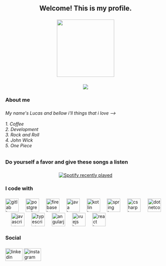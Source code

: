 <h2 align="center">Welcome! This is my profile.</h2>

###

<div align="center">
  <img height="180" src="https://media4.giphy.com/media/v1.Y2lkPTc5MGI3NjExMGtsdHdqNXlraHp6eHp5dHczd25zb2hlcTFmaWkzbGo1emFieXh4bCZlcD12MV9pbnRlcm5hbF9naWZfYnlfaWQmY3Q9Zw/L0QDPdbFi5MzLHhIpR/giphy.gif"  />
</div>

###

<div align="center">
  <img src="https://visitor-badge.laobi.icu/badge?page_id=lucasm3ndales.lucasm3ndales&left_color=dimgrey&right_color=dodgerblue&left_text=Visitors"  />
</div>

###

<h3 align="left">About me</h3>

###

<h6 align="left">My name's Lucas and bellow i'll things that i love --><br><br>1. Coffee<br>2. Development<br>3. Rock and Roll<br>4. John Wick<br>5. One Piece</h6>

###

<h3 align="left">Do yourself a favor and give these songs a listen</h3>

###

<div align="center">
  <a href="https://open.spotify.com/user/Lucas Mendes Gonzales">
    <img src="https://spotify-recently-played-readme.vercel.app/api?user=Lucas%20Mendes%20Gonzales&count=5&unique=false" alt="Spotify recently played"  />
  </a>
</div>

###

<h3 align="left">I code with</h3>

###

<div align="left">
  <img src="https://cdn.jsdelivr.net/gh/devicons/devicon/icons/gitlab/gitlab-original.svg" height="42" alt="gitlab logo"  />
  <img width="14" />
  <img src="https://cdn.jsdelivr.net/gh/devicons/devicon/icons/postgresql/postgresql-original.svg" height="42" alt="postgresql logo"  />
  <img width="14" />
  <img src="https://cdn.jsdelivr.net/gh/devicons/devicon/icons/firebase/firebase-plain.svg" height="42" alt="firebase logo"  />
  <img width="14" />
  <img src="https://cdn.jsdelivr.net/gh/devicons/devicon/icons/java/java-original.svg" height="42" alt="java logo"  />
  <img width="14" />
  <img src="https://cdn.jsdelivr.net/gh/devicons/devicon/icons/kotlin/kotlin-original.svg" height="42" alt="kotlin logo"  />
  <img width="14" />
  <img src="https://cdn.jsdelivr.net/gh/devicons/devicon/icons/spring/spring-original.svg" height="42" alt="spring logo"  />
  <img width="14" />
  <img src="https://cdn.jsdelivr.net/gh/devicons/devicon/icons/csharp/csharp-original.svg" height="42" alt="csharp logo"  />
  <img width="14" />
  <img src="https://cdn.jsdelivr.net/gh/devicons/devicon/icons/dotnetcore/dotnetcore-original.svg" height="42" alt="dotnetcore logo"  />
  <img width="14" />
  <img src="https://cdn.jsdelivr.net/gh/devicons/devicon/icons/javascript/javascript-original.svg" height="42" alt="javascript logo"  />
  <img width="14" />
  <img src="https://cdn.jsdelivr.net/gh/devicons/devicon/icons/typescript/typescript-original.svg" height="42" alt="typescript logo"  />
  <img width="14" />
  <img src="https://cdn.jsdelivr.net/gh/devicons/devicon/icons/angularjs/angularjs-original.svg" height="42" alt="angularjs logo"  />
  <img width="14" />
  <img src="https://cdn.jsdelivr.net/gh/devicons/devicon/icons/vuejs/vuejs-original.svg" height="42" alt="vuejs logo"  />
  <img width="14" />
  <img src="https://cdn.jsdelivr.net/gh/devicons/devicon/icons/react/react-original.svg" height="42" alt="react logo"  />
</div>

###

<h3 align="left">Social</h3>

###

<div align="left">
  <img src="https://raw.githubusercontent.com/maurodesouza/profile-readme-generator/master/src/assets/icons/social/linkedin/default.svg" width="54" height="40" alt="linkedin logo"  />
  <a href="https://www.instagram.com/m3ndales/?next=%2F" target="_blank">
    <img src="https://raw.githubusercontent.com/maurodesouza/profile-readme-generator/master/src/assets/icons/social/instagram/default.svg" width="54" height="40" alt="instagram logo"  />
  </a>
</div>

###
